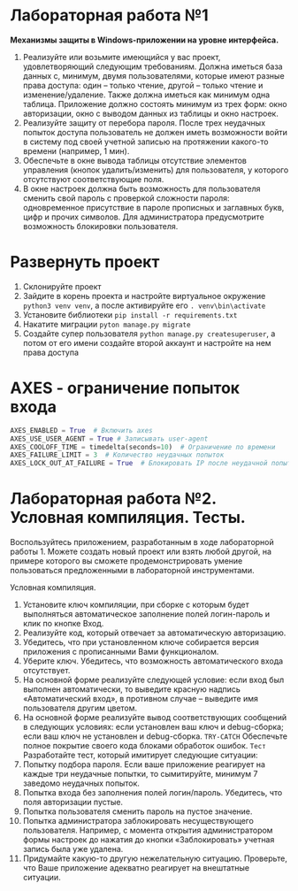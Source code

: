 <h1>Лабораторная работа №1</h1>

<b>
Механизмы защиты в Windows-приложении на уровне интерфейса. 
</b>

1.	Реализуйте или возьмите имеющийся у вас проект, удовлетворяющий следующим требованиям. Должна иметься база данных с, минимум, двумя пользователями, которые имеют разные права доступа: один – только чтение, другой – только чтение и изменение/удаление. Также должна иметься как минимум одна таблица. Приложение должно состоять минимум из трех форм: окно авторизации, окно с выводом данных из таблицы и окно настроек.
2.	Реализуйте защиту от перебора пароля. После трех неудачных попыток доступа пользователь не должен иметь возможности войти в систему под своей учетной записью на протяжении какого-то времени (например, 1 мин).
3.	Обеспечьте в окне вывода таблицы отсутствие элементов управления (кнопок удалить/изменить) для пользователя, у которого отсутствуют соответствующие поля.
4.	В окне настроек должна быть возможность для пользователя сменить свой пароль с проверкой сложности пароля: одновременное присутствие в пароле прописных и заглавных букв, цифр и прочих символов. Для администратора предусмотрите возможность блокировки пользователя.


<h1>Развернуть проект</h1>

1. Склонируйте проект 
2. Зайдите в корень проекта и настройте виртуальное окружение `python3 venv venv`, а после активируйте его `. venv\bin\activate`
3. Установите библиотеки `pip install -r requirements.txt`
4. Накатите миграции `pyton manage.py migrate`
5. Создайте супер пользователя `python manage.py createsuperuser`, а потом от его имени создайте второй аккаунт и настройте на нем права доступа

<h1>AXES - ограничение попыток входа</h1>

```python
AXES_ENABLED = True  # Включить axes
AXES_USE_USER_AGENT = True # Записывать user-agent
AXES_COOLOFF_TIME = timedelta(seconds=10)  # Ограничение по времени
AXES_FAILURE_LIMIT = 3  # Количество неудачных попыток
AXES_LOCK_OUT_AT_FAILURE = True  # Блокировать IP после неудачной попытки входа
```

<h1>Лабораторная работа №2. Условная компиляция. Тесты.</h1>

Воспользуйтесь приложением, разработанным в ходе лабораторной работы 1.
Можете создать новый проект или взять любой другой, на примере которого вы сможете продемонстрировать умение пользоваться предложенными в лабораторной инструментами.


Условная компиляция.
1.	Установите ключ компиляции, при сборке с которым будет выполняться автоматическое заполнение полей логин-пароль и клик по кнопке Вход.
2.	Реализуйте код, который отвечает за автоматическую авторизацию.
3.	Убедитесь, что при установленном ключе собирается версия приложения с прописанными Вами функционалом.
4.	Уберите ключ. Убедитесь, что возможность автоматического входа отсутствует.
5.	На основной форме реализуйте следующей условие: если вход был выполнен автоматически, то выведите красную надпись «Автоматический вход», в противном случае – выведите имя пользователя другим цветом.
6.	На основной форме реализуйте вывод соответствующих сообщений в следующих условиях: если установлен ваш ключ и debug-сборка; если ваш ключ не установлен и debug-сборка.
`TRY-CATCH`
	Обеспечьте полное покрытие своего кода блоками обработок ошибок.
`Тест`
Разработайте тест, который имитирует следующие ситуации:
1.	Попытку подбора пароля. Если ваше приложение реагирует на каждые три неудачные попытки, то сымитируйте, минимум 7 заведомо неудачных попыток.
2.	Попытка входа без заполнения полей логин/пароль. Убедитесь, что поля авторизации пустые.
3.	Попытка пользователя сменить пароль на пустое значение.
4.	Попытка администратора заблокировать несуществующего пользователя. Например, с момента открытия администратором формы настроек до нажатия до кнопки «Заблокировать» учетная запись была уже удалена.
5.	Придумайте какую-то другую нежелательную ситуацию. Проверьте, что Ваше приложение адекватно реагирует на внештатные ситуации.
